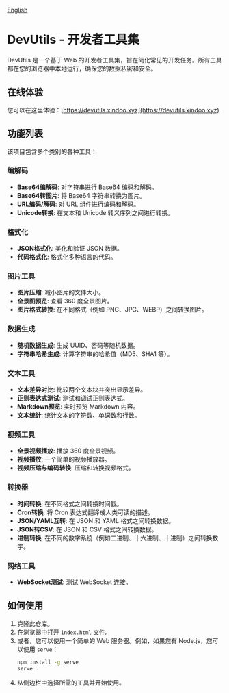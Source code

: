 [English](README.en.md)

# DevUtils - 开发者工具集

DevUtils 是一个基于 Web 的开发者工具集，旨在简化常见的开发任务。所有工具都在您的浏览器中本地运行，确保您的数据私密和安全。

## 在线体验

您可以在这里体验：[https://devutils.xindoo.xyz](https://devutils.xindoo.xyz)

## 功能列表

该项目包含多个类别的各种工具：

### 编解码
- **Base64编解码**: 对字符串进行 Base64 编码和解码。
- **Base64转图片**: 将 Base64 字符串转换为图片。
- **URL编码/解码**: 对 URL 组件进行编码和解码。
- **Unicode转换**: 在文本和 Unicode 转义序列之间进行转换。

### 格式化
- **JSON格式化**: 美化和验证 JSON 数据。
- **代码格式化**: 格式化多种语言的代码。

### 图片工具
- **图片压缩**: 减小图片的文​​件大小。
- **全景图预览**: 查看 360 度全景图片。
- **图片格式转换**: 在不同格式（例如 PNG、JPG、WEBP）之间转换图片。

### 数据生成
- **随机数据生成**: 生成 UUID、密码等随机数据。
- **字符串哈希生成**: 计算字符串的哈希值（MD5、SHA1 等）。

### 文本工具
- **文本差异对比**: 比较两个文本块并突出显示差异。
- **正则表达式测试**: 测试和调试正则表达式。
- **Markdown预览**: 实时预览 Markdown 内容。
- **文本统计**: 统计文本的字符数、单词数和行数。

### 视频工具
- **全景视频播放**: 播放 360 度全景视频。
- **视频播放**: 一个简单的视频播放器。
- **视频压缩与编码转换**: 压缩和转换视频格式。

### 转换器
- **时间转换**: 在不同格式之间转换时间戳。
- **Cron转换**: 将 Cron 表达式翻译成人类可读的描述。
- **JSON/YAML互转**: 在 JSON 和 YAML 格式之间转换数据。
- **JSON转CSV**: 在 JSON 和 CSV 格式之间转换数据。
- **进制转换**: 在不同的数字系统（例如二进制、十六进制、十进制）之间转换数字。

### 网络工具
- **WebSocket测试**: 测试 WebSocket 连接。

## 如何使用

1.  克隆此仓库。
2.  在浏览器中打开 `index.html` 文件。
3.  或者，您可以使用一个简单的 Web 服务器。例如，如果您有 Node.js，您可以使用 `serve`：
    ```bash
    npm install -g serve
    serve .
    ```
4.  从侧边栏中选择所需的工具并开始使用。